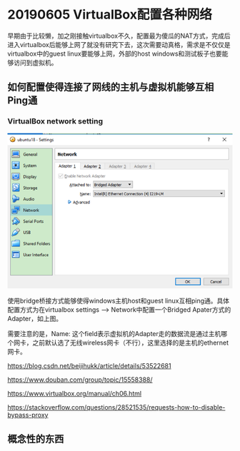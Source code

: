 # 20190605 VirtualBox配置各种网络

早期由于比较懒，加之刚接触virtualbox不久，配置最为傻瓜的NAT方式，完成后进入virtualbox后能够上网了就没有研究下去，这次需要动真格，需求是不仅仅是virtualbox中的guest linux要能够上网，外部的host windows和测试板子也要能够访问到虚拟机。


## 如何配置使得连接了网线的主机与虚拟机能够互相Ping通

### VirtualBox network setting

![image1](./resource/v1.PNG)

使用bridge桥接方式能够使得windows主机host和guest linux互相ping通。具体配置方式为在virtualbox settings --> Network中配置一个Bridged Apater方式的Adapter，如上图。

需要注意的是，Name:  这个field表示虚拟机的Adapter走的数据流是通过主机哪个网卡，之前默认选了无线wireless网卡（不行），这里选择的是主机的ethernet网卡。

https://blog.csdn.net/beijihukk/article/details/53522681

https://www.douban.com/group/topic/15558388/


https://www.virtualbox.org/manual/ch06.html


https://stackoverflow.com/questions/28521535/requests-how-to-disable-bypass-proxy

## 概念性的东西